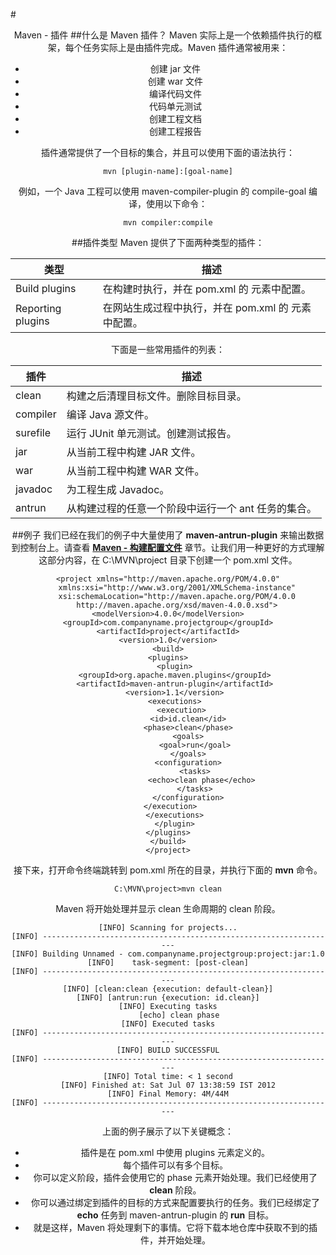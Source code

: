 #<center>Maven - 插件
##什么是 Maven 插件？
Maven 实际上是一个依赖插件执行的框架，每个任务实际上是由插件完成。Maven 插件通常被用来：

* 创建 jar 文件
* 创建 war 文件
* 编译代码文件
* 代码单元测试
* 创建工程文档
* 创建工程报告

插件通常提供了一个目标的集合，并且可以使用下面的语法执行：

```
mvn [plugin-name]:[goal-name]
```
例如，一个 Java 工程可以使用 maven-compiler-plugin 的 compile-goal 编译，使用以下命令：

```
mvn compiler:compile
```

##插件类型
Maven 提供了下面两种类型的插件：

类型               | 描述
------------------|-------
Build plugins	     | 在构建时执行，并在 pom.xml 的 <build/> 元素中配置。
Reporting plugins | 在网站生成过程中执行，并在 pom.xml 的 <reporting/> 元素中配置。

下面是一些常用插件的列表：

插件    | 描述
-------|------------
clean | 构建之后清理目标文件。删除目标目录。
compiler | 编译 Java 源文件。
surefile | 运行 JUnit 单元测试。创建测试报告。
jar | 从当前工程中构建 JAR 文件。
war | 从当前工程中构建 WAR 文件。
javadoc | 为工程生成 Javadoc。
antrun | 从构建过程的任意一个阶段中运行一个 ant 任务的集合。

##例子
我们已经在我们的例子中大量使用了 **maven-antrun-plugin** 来输出数据到控制台上。请查看 [**Maven - 构建配置文件**](maven-6-build-profiles.md) 章节。让我们用一种更好的方式理解这部分内容，在 C:\MVN\project 目录下创建一个 pom.xml 文件。

```
<project xmlns="http://maven.apache.org/POM/4.0.0"
    xmlns:xsi="http://www.w3.org/2001/XMLSchema-instance"
    xsi:schemaLocation="http://maven.apache.org/POM/4.0.0
    http://maven.apache.org/xsd/maven-4.0.0.xsd">
<modelVersion>4.0.0</modelVersion>
<groupId>com.companyname.projectgroup</groupId>
<artifactId>project</artifactId>
<version>1.0</version>
<build>
<plugins>
   <plugin>
   <groupId>org.apache.maven.plugins</groupId>
   <artifactId>maven-antrun-plugin</artifactId>
   <version>1.1</version>
   <executions>
      <execution>
         <id>id.clean</id>
         <phase>clean</phase>
         <goals>
            <goal>run</goal>
         </goals>
         <configuration>
            <tasks>
               <echo>clean phase</echo>
            </tasks>
         </configuration>
      </execution>     
   </executions>
   </plugin>
</plugins>
</build>
</project>
```
接下来，打开命令终端跳转到 pom.xml 所在的目录，并执行下面的 **mvn** 命令。

```
C:\MVN\project>mvn clean
```
Maven 将开始处理并显示 clean 生命周期的 clean 阶段。

```
[INFO] Scanning for projects...
[INFO] ------------------------------------------------------------------
[INFO] Building Unnamed - com.companyname.projectgroup:project:jar:1.0
[INFO]    task-segment: [post-clean]
[INFO] ------------------------------------------------------------------
[INFO] [clean:clean {execution: default-clean}]
[INFO] [antrun:run {execution: id.clean}]
[INFO] Executing tasks
     [echo] clean phase
[INFO] Executed tasks
[INFO] ------------------------------------------------------------------
[INFO] BUILD SUCCESSFUL
[INFO] ------------------------------------------------------------------
[INFO] Total time: < 1 second
[INFO] Finished at: Sat Jul 07 13:38:59 IST 2012
[INFO] Final Memory: 4M/44M
[INFO] ------------------------------------------------------------------
```
上面的例子展示了以下关键概念：

* 插件是在 pom.xml 中使用 plugins 元素定义的。
* 每个插件可以有多个目标。
* 你可以定义阶段，插件会使用它的 phase 元素开始处理。我们已经使用了 **clean** 阶段。
* 你可以通过绑定到插件的目标的方式来配置要执行的任务。我们已经绑定了 **echo** 任务到 maven-antrun-plugin 的 **run** 目标。
* 就是这样，Maven 将处理剩下的事情。它将下载本地仓库中获取不到的插件，并开始处理。